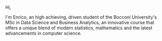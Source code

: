 Hi, 

I'm Enrico, an high achieving, driven student of the Bocconi University's MSc in Data Science and Business Analytics, 
an innovative course that offers a unique blend of modern statistics, mathematics and the latest advancements in computer science.


